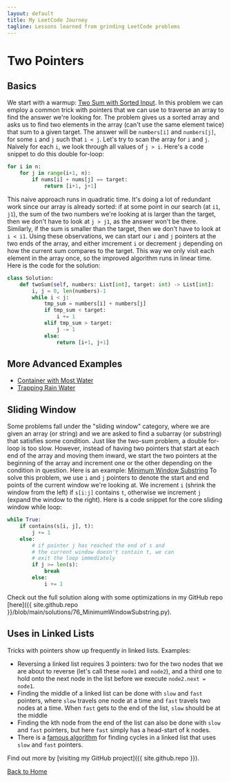 ```yaml
---
layout: default
title: My LeetCode Journey
tagline: Lessons learned from grinding LeetCode problems
---
```


# Two Pointers

## Basics

We start with a warmup: [Two Sum with Sorted Input](https://leetcode.com/problems/two-sum-ii-input-array-is-sorted/).
In this problem we can employ a common trick with pointers that we can use to traverse an array to find the answer we're looking for.
The problem gives us a sorted array and asks us to find two elements in the array (can't use the same element twice) that sum to a given target. The answer will be `numbers[i]` and `numbers[j]`, for some `i` and `j` such that `i < j`. Let's try to scan the array for `i` and `j`. Naively for each `i`, we look through all values of `j > i`. Here's a code snippet to do this double for-loop:
```python
for i in n:
    for j in range(i+1, n):
        if nums[i] + nums[j] == target:
            return [i+1, j+1]
```
This naive approach runs in quadratic time. It's doing a lot of redundant work since our array is already sorted: if at some point in our search (at `i1`, `j1`), the sum of the two numbers we're looking at is larger than the target, then we don't have to look at `j > j1`, as the answer won't be there. Similarly, if the sum is smaller than the target, then we don't have to look at `i < i1`.
Using these observations, we can start our `i` and `j` pointers at the two ends of the array, and either imcrement `i` or decrement `j` depending on how the current sum compares to the target. This way we only visit each element in the array once, so the improved algorithm runs in linear time.
Here is the code for the solution:

```python
class Solution:
    def twoSum(self, numbers: List[int], target: int) -> List[int]:
        i, j = 0, len(numbers)-1
        while i < j:
            tmp_sum = numbers[i] + numbers[j]
            if tmp_sum < target:
                i += 1
            elif tmp_sum > target:
                j -= 1
            else:
                return [i+1, j+1]
```

## More Advanced Examples

* [Container with Most Water](https://leetcode.com/problems/container-with-most-water/)
* [Trapping Rain Water](https://leetcode.com/problems/trapping-rain-water/)

## Sliding Window

Some problems fall under the "sliding window" category, where we are given an array (or string) and we are asked to find a subarray (or substring) that satisfies some condition. Just like the two-sum problem, a double for-loop is too slow. However, instead of having two pointers that start at each end of the array and moving them inward, we start the two pointers at the beginning of the array and increment one or the other depending on the condition in question.
Here is an example: [Minimum Window Substring](https://leetcode.com/problems/minimum-window-substring/)
To solve this problem, we use `i` and `j` pointers to denote the start and end points of the current window we're looking at. We increment `i` (shrink the window from the left) if `s[i:j]` contains `t`, otherwise we increment `j` (expand the window to the right). Here is a code snippet for the core sliding window while loop:
```python
while True:
    if contains(s[i, j], t):
        j += 1
    else:
        # if pointer j has reached the end of s and
        # the current window doesn't contain t, we can
        # exit the loop immediately
        if j >= len(s):
            break
        else:
            i += 1
```
Check out the full solution along with some optimizations in my GitHub repo [here]({{ site.github.repo }}/blob/main/solutions/76_MinimumWindowSubstring.py).

## Uses in Linked Lists

Tricks with pointers show up frequently in linked lists. Examples:
* Reversing a linked list requires 3 pointers: two for the two nodes that we are about to reverse (let's call these `node1` and `node2`), and a third one to hold onto the next node in the list before we execute `node2.next = node1`.
* Finding the middle of a linked list can be done with `slow` and `fast` pointers, where `slow` travels one node at a time and `fast` travels two nodes at a time. When `fast` gets to the end of the list, `slow` should be at the middle
* Finding the kth node from the end of the list can also be done with `slow` and `fast` pointers, but here `fast` simply has a head-start of k nodes.
* There is a [famous algorithm](https://en.wikipedia.org/wiki/Cycle_detection#Floyd's_tortoise_and_hare) for finding cycles in a linked list that uses `slow` and `fast` pointers.


Find out more by [visiting my GitHub project]({{ site.github.repo }}).

[Back to Home](index.html)